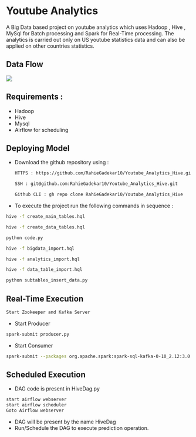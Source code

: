 # Youtube Analytics
A Big Data based project on youtube analytics which uses Hadoop , Hive , MySql for Batch processing and Spark for Real-Time processing. The analytics is carried out only on US youtube statistics data and can also be applied on other countries statistics. 

## Data Flow

<img src = "https://github.com/RahieGadekar10/Youtube_Analytics_Hive/blob/ccbf75811f01148695155c0030dc06b2efc6d083/hive_project.png"> </img>

## Requirements : 
- Hadoop
- Hive
- Mysql
- Airflow for scheduling

## Deploying Model 

- Download the github repository using : 
  ```bash
  HTTPS : https://github.com/RahieGadekar10/Youtube_Analytics_Hive.git
  ```
  ```bash 
  SSH : git@github.com:RahieGadekar10/Youtube_Analytics_Hive.git
  ```
  ```bash 
  Github CLI : gh repo clone RahieGadekar10/Youtube_Analytics_Hive
  ```
- To execute the project run the following commands in sequence : 
 ```bash
hive -f create_main_tables.hql 
```
 ```bash
hive -f create_data_tables.hql
```
```bash
python code.py
```
```bash
hive -f bigdata_import.hql
```
```bash
hive -f analytics_import.hql 
```
```bash
hive -f data_table_import.hql 
```
```bash
python subtables_insert_data.py 
```

## Real-Time Execution
 ```bash
Start Zookeeper and Kafka Server
```
- Start Producer
 ```bash
spark-submit producer.py 
```
- Start Consumer
 ```bash
spark-submit --packages org.apache.spark:spark-sql-kafka-0-10_2.12:3.0.1 consumer.py
```
## Scheduled Execution
- DAG code is present in HiveDag.py
```bash
start airflow webserver
start airflow scheduler
Goto Airflow webserver
```
- DAG will be present by the name HiveDag
- Run/Schedule the DAG to execute prediction operation.
